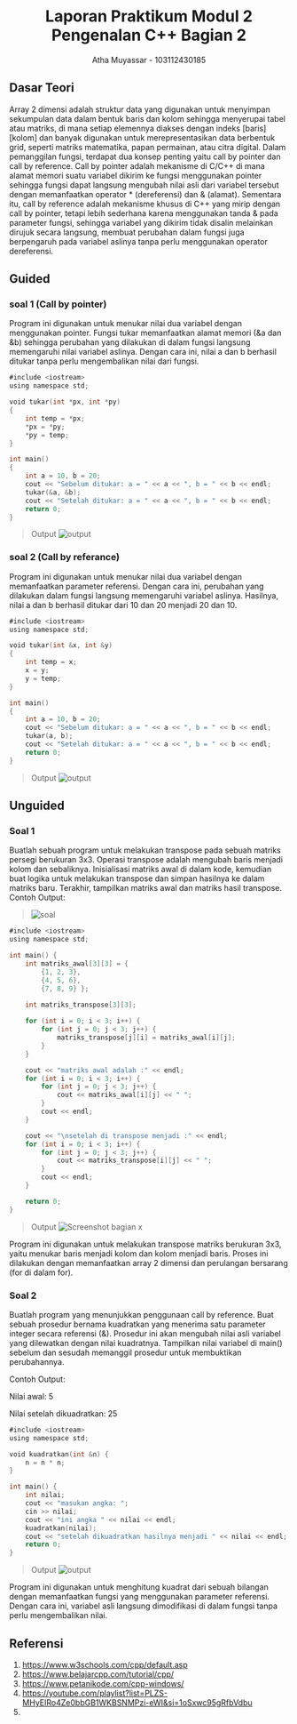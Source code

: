 # <h1 align="center">Laporan Praktikum Modul 2 <br> Pengenalan C++ Bagian 2 </h1>
<p align="center">Atha Muyassar - 103112430185</p>

## Dasar Teori

Array 2 dimensi adalah struktur data yang digunakan untuk menyimpan sekumpulan data dalam bentuk baris dan kolom sehingga menyerupai tabel atau matriks, di mana setiap elemennya diakses dengan indeks [baris][kolom] dan banyak digunakan untuk merepresentasikan data berbentuk grid, seperti matriks matematika, papan permainan, atau citra digital. Dalam pemanggilan fungsi, terdapat dua konsep penting yaitu call by pointer dan call by reference. Call by pointer adalah mekanisme di C/C++ di mana alamat memori suatu variabel dikirim ke fungsi menggunakan pointer sehingga fungsi dapat langsung mengubah nilai asli dari variabel tersebut dengan memanfaatkan operator * (dereferensi) dan & (alamat). Sementara itu, call by reference adalah mekanisme khusus di C++ yang mirip dengan call by pointer, tetapi lebih sederhana karena menggunakan tanda & pada parameter fungsi, sehingga variabel yang dikirim tidak disalin melainkan dirujuk secara langsung, membuat perubahan dalam fungsi juga berpengaruh pada variabel aslinya tanpa perlu menggunakan operator dereferensi. 

## Guided

### soal 1 (Call by pointer)

Program ini digunakan untuk menukar nilai dua variabel dengan menggunakan pointer. Fungsi tukar memanfaatkan alamat memori (&a dan &b) sehingga perubahan yang dilakukan di dalam fungsi langsung memengaruhi nilai variabel aslinya. Dengan cara ini, nilai a dan b berhasil ditukar tanpa perlu mengembalikan nilai dari fungsi.
```go
#include <iostream>
using namespace std;

void tukar(int *px, int *py)
{
    int temp = *px;
    *px = *py;
    *py = temp;
}

int main()
{
    int a = 10, b = 20;
    cout << "Sebelum ditukar: a = " << a << ", b = " << b << endl;
    tukar(&a, &b);
    cout << "Setelah ditukar: a = " << a << ", b = " << b << endl;
    return 0;
}
```
>Output
>![output](output/gu_1.jpg)

### soal 2 (Call by referance)

Program ini digunakan untuk menukar nilai dua variabel dengan memanfaatkan parameter referensi. Dengan cara ini, perubahan yang dilakukan dalam fungsi langsung memengaruhi variabel aslinya. Hasilnya, nilai a dan b berhasil ditukar dari 10 dan 20 menjadi 20 dan 10.
```go
#include <iostream>
using namespace std;

void tukar(int &x, int &y)
{
    int temp = x;
    x = y;
    y = temp;
}

int main()
{
    int a = 10, b = 20;
    cout << "Sebelum ditukar: a = " << a << ", b = " << b << endl;
    tukar(a, b);
    cout << "Setelah ditukar: a = " << a << ", b = " << b << endl;
    return 0;
}
```
>Output
>![output](output/gu_2.jpg)


## Unguided

### Soal 1
Buatlah sebuah program untuk melakukan transpose pada sebuah matriks persegi berukuran 3x3. Operasi transpose adalah mengubah baris menjadi kolom dan sebaliknya. Inisialisasi matriks awal di dalam kode, kemudian buat logika untuk melakukan transpose dan simpan hasilnya ke dalam matriks baru. Terakhir, tampilkan matriks awal dan matriks hasil transpose.
Contoh Output:
>![soal](output/soal_gu_1.jpg)

```go
#include <iostream>
using namespace std;

int main() {
    int matriks_awal[3][3] = {
        {1, 2, 3},
        {4, 5, 6},
        {7, 8, 9} };
    
    int matriks_transpose[3][3];

    for (int i = 0; i < 3; i++) {
        for (int j = 0; j < 3; j++) {
            matriks_transpose[j][i] = matriks_awal[i][j];
        }
    }

    cout << "matriks awal adalah :" << endl;
    for (int i = 0; i < 3; i++) {
        for (int j = 0; j < 3; j++) {
            cout << matriks_awal[i][j] << " ";
        }
        cout << endl;
    }

    cout << "\nsetelah di transpose menjadi :" << endl;
    for (int i = 0; i < 3; i++) {
        for (int j = 0; j < 3; j++) {
            cout << matriks_transpose[i][j] << " ";
        }
        cout << endl;
    }

    return 0;
}
```

> Output
> ![Screenshot bagian x](output/ung_1.jpg)

Program ini digunakan untuk melakukan transpose matriks berukuran 3x3, yaitu menukar baris menjadi kolom dan kolom menjadi baris. Proses ini dilakukan dengan memanfaatkan array 2 dimensi dan perulangan bersarang (for di dalam for).

### Soal 2
Buatlah program yang menunjukkan penggunaan call by reference. Buat sebuah prosedur bernama kuadratkan yang menerima satu parameter integer secara referensi (&). Prosedur ini akan mengubah nilai asli variabel yang dilewatkan dengan nilai kuadratnya. Tampilkan nilai variabel di main() sebelum dan sesudah memanggil prosedur untuk membuktikan perubahannya. 

Contoh Output:

Nilai awal: 5

Nilai setelah dikuadratkan: 25
```go
#include <iostream>
using namespace std;

void kuadratkan(int &n) {
    n = n * n;
}

int main() {
    int nilai;
    cout << "masukan angka: ";
    cin >> nilai;
    cout << "ini angka " << nilai << endl;
    kuadratkan(nilai);
    cout << "setelah dikuadratkan hasilnya menjadi " << nilai << endl;
    return 0;
}
```

> Output
> ![output](output/ung_2.jpg)

Program ini digunakan untuk menghitung kuadrat dari sebuah bilangan dengan memanfaatkan fungsi yang menggunakan parameter referensi. Dengan cara ini, variabel asli langsung dimodifikasi di dalam fungsi tanpa perlu mengembalikan nilai.

## Referensi

1. https://www.w3schools.com/cpp/default.asp
2. https://www.belajarcpp.com/tutorial/cpp/
3. https://www.petanikode.com/cpp-windows/
4. https://youtube.com/playlist?list=PLZS-MHyEIRo4Ze0bbGB1WKBSNMPzi-eWI&si=1oSxwc95gRfbVdbu
5. 
